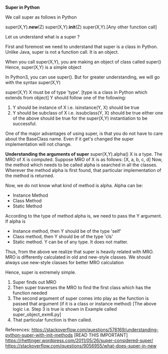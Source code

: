 **Super in Python**

We call super as follows in Python

super(X,Y).__new__(Z)
super(X,Y).__init__(Z)
super(X,Y).[Any other function call]

Let us understand what is a super ?

First and foremost we need to understand that super is a class in Python.
Unlike Java, super is not a function call. It is an object. 

When you call super(X,Y), you are making an object of class called super()
Hence, super(X,Y) is a simple object

In Python3, you can use super(). But for greater understanding, we will go with the syntax super(X,Y)

super(X,Y)
X must be of type 'type'. [type is a class in Python which extends from object]
Y should follow one of the following:
   1. Y should be instance of X i.e. isinstance(Y, X) should be true
   2. Y should be subclass of X i.e. issubclass(Y, X) should be true
either one of the above should be true for the super(X,Y) instantiation to be successful.

One of the major advantages of using super, is that you do not have to care about the BaseClass name.
Even if it get's changed the super implementation will not change.

**Understanding the arguments of super**
super(X,Y).alpha()
X is a type.
The MRO of X is computed. 
Suppose MRO of X is as follows: [X, a, b, c, d]
Now, the method which needs to be called alpha is searched in all the classes.
Wherever the method alpha is first found, that particular implementation of the method is returned. 

Now, we do not know what kind of method is alpha. Alpha can be:
- Instance Method
- Class Method
- Static Method

According to the type of method alpha is, we need to pass the Y argument.
If alpha is 
- Instance method, then Y should be of the type 'self'
- Class method, then Y should be of the type 'cls'
- Static method. Y can be of any type. It does not matter.

Thus, from the above we realize that super is heavily related with MRO.
MRO is differently calculated in old and new-style classes. We should always use new-style classes for
better MRO calculation

Hence, super is extremely simple. 
1. Super finds out MRO
2. Then super traverses the MRO to find the first class which has the function needed
3. The second argument of super comes into play as the function is passed that argument (if it is a class or instance method)
[The above logic i.e. Step 3 is true is shown in Example called super_object_exm6.py]
4. That particular function is then called. 


References:
https://stackoverflow.com/questions/576169/understanding-python-super-with-init-methods [READ THIS IMPORTANT]
https://rhettinger.wordpress.com/2011/05/26/super-considered-super/
https://stackoverflow.com/questions/9056955/what-does-super-in-new

